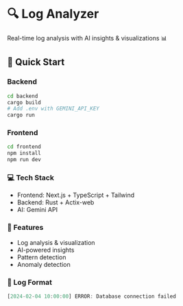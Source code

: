 # 🔍 Log Analyzer

Real-time log analysis with AI insights & visualizations 📊

## 🚀 Quick Start

### Backend
```bash
cd backend
cargo build
# Add .env with GEMINI_API_KEY
cargo run
```
### Frontend
```bash
cd frontend
npm install
npm run dev
```

### 💻 Tech Stack

- Frontend: Next.js + TypeScript + Tailwind
- Backend: Rust + Actix-web
- AI: Gemini API

### 📝 Features

- Log analysis & visualization
- AI-powered insights
- Pattern detection
- Anomaly detection

### 📄 Log Format

```js
[2024-02-04 10:00:00] ERROR: Database connection failed
```
